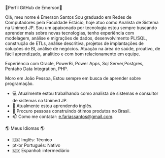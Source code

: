👋Perfil GitHub de Emerson👋

Olá, meu nome é Emerson Santos Sou graduado em Redes de Computadores pela Faculdade Estácio, hoje atuo como Analista de Sistema na Unimed JP. 
Sou um apaixonado por tecnologia estou sempre buscando aprender mais sobre novas tecnologias, tenho experiência com modelagem, análise e migrações de dados, desenvolvimento PL/SQL, construção de ETLs, análise descritiva, projetos de implantações de soluções de BI, análise de negócios.  Atuação na área de saúde, proativo, de fácil aprendizado, analítico e com bom relacionamento em equipe.

Experiência com Oracle, PowerBi, Power Apps, Sql Server,Postgres, Pentaho Data Integration, PHP.

Moro em João Pessoa, Estou sempre em busca de aprender sobre programação.

+ 💻 Atualmente estou trabalhando como analista de sistemas e consultor de sistemas na Unimed JP.
+ 🌱 Atualmente estou aprendendo inglês.
+ 🤔 Procuro pessoas construindo ótimos produtos no Brasil.
+ 📫 Como me contatar: e.fariassantos@gmail.com.

🌎 Meus Idiomas 🌎

* 🇧🇷 Inglês: Técnico
* pt-br Português: Nativo
* 🇲🇽 Espanhol: intermediário
